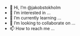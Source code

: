 - 👋 Hi, I’m @jakobstokholm
- 👀 I’m interested in ...
- 🌱 I’m currently learning ...
- 💞️ I’m looking to collaborate on ...
- 📫 How to reach me ...

<!---
jakobstokholm/jakobstokholm is a ✨ special ✨ repository because its `README.md` (this file) appears on your GitHub profile.
You can click the Preview link to take a look at your changes.
--->
